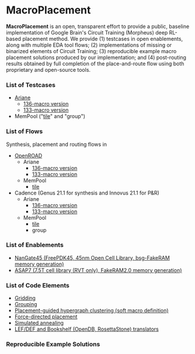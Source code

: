 # MacroPlacement
**MacroPlacement** is an open, transparent effort to provide a public, baseline implementation of Google Brain's Circuit Training (Morpheus) deep RL-based placement method.  We provide (1) testcases in open enablements, along with multiple EDA tool flows; (2) implementations of missing or binarized elements of Circuit Training; (3) reproducible example macro placement solutions produced by our implementation; and (4) post-routing results obtained by full completion of the place-and-route flow using both proprietary and open-source tools.

### List of Testcases  
- [Ariane](https://github.com/lowRISC/ariane)
  - [136-macro version](./Testcases/ariane136/)
  - [133-macro version](./Testcases/ariane133/)
- MemPool ("[tile](./Testcases/mempool_tile/)" and "group")
  
### List of Flows
Synthesis, placement and routing flows in  
- [OpenROAD](https://github.com/The-OpenROAD-Project/OpenROAD-flow-scripts)  
  - Ariane
    - [136-macro version](./Flows/NanGate45/ariane136/)
    - [133-macro version](./Flows/NanGate45/ariane133/)
  - MemPool  
    - [tile](./Flows/NanGate45/mempool_tile/scripts/)
- Cadence (Genus 21.1 for synthesis and Innovus 21.1 for P&R)  
  - Ariane 
    - [136-macro version](./Flows/NanGate45/ariane136/scripts/cadence/)
    - [133-macro version](./Flows/NanGate45/ariane133/scripts/cadence/)
  - MemPool
    - [tile](./Flows/NanGate45/mempool_tile/scripts/OpenROAD/)
    - group

### List of Enablements
- [NanGate45 (FreePDK45, 45nm Open Cell Library, bsg-FakeRAM memory generation)](https://github.com/TILOS-AI-Institute/MacroPlacement/tree/main/Enablements/NanGate45)
- [ASAP7 (7.5T cell library (RVT only), FakeRAM2.0 memory generation)](https://github.com/TILOS-AI-Institute/MacroPlacement/tree/main/Enablements/ASAP7)  
  
### List of Code Elements
- [Gridding](https://github.com/TILOS-AI-Institute/MacroPlacement/tree/main/CodeElements/Gridding) <br />
- [Grouping](https://github.com/TILOS-AI-Institute/MacroPlacement/tree/main/CodeElements/Grouping) <br />
- [Placement-guided hypergraph clustering (soft macro definition)](https://github.com/TILOS-AI-Institute/MacroPlacement/tree/main/CodeElements/Clustering) <br />
- [Force-directed placement](https://github.com/TILOS-AI-Institute/MacroPlacement/tree/main/CodeElements/FDPlacement) <br />
- [Simulated annealing](https://github.com/TILOS-AI-Institute/MacroPlacement/tree/main/CodeElements/SimulatedAnnealing)  <br />
- [LEF/DEF and Bookshelf (OpenDB, RosettaStone) translators](https://github.com/TILOS-AI-Institute/MacroPlacement/tree/main/CodeElements/FormatTranslators) <br />

### Reproducible Example Solutions
